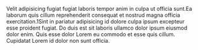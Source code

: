 
Velit adipisicing fugiat fugiat laboris tempor anim in culpa ut officia sunt.Ea laborum quis cillum reprehenderit consequat et nostrud magna officia exercitation.1Sint in pariatur adipisicing id dolore culpa ipsum excepteur esse proident fugiat. Do duis est sit laboris ullamco dolor ipsum eiusmod dolor enim. Quis esse dolor Lorem eu commodo et esse quis cillum. Cupidatat Lorem id dolor non sunt officia.